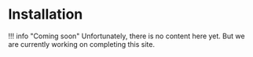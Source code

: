 # Installation

!!! info "Coming soon"
    Unfortunately, there is no content here yet. But we are currently working on completing this site.
